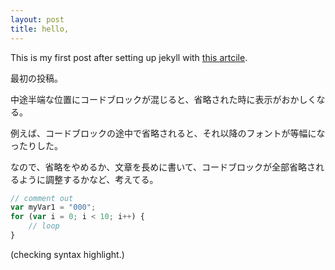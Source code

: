 ```yaml
---
layout: post
title: hello,
---
```


This is my first post after setting up jekyll with [this artcile](http://www.smashingmagazine.com/2014/08/01/build-blog-jekyll-github-pages/).

最初の投稿。

中途半端な位置にコードブロックが混じると、省略された時に表示がおかしくなる。

例えば、コードブロックの途中で省略されると、それ以降のフォントが等幅になったりした。

なので、省略をやめるか、文章を長めに書いて、コードブロックが全部省略されるように調整するかなど、考えてる。

```javascript
// comment out
var myVar1 = "000";
for (var i = 0; i < 10; i++) {
    // loop
}
```

(checking syntax highlight.)